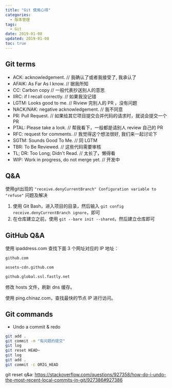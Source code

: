 ```yaml
---
title: "Git 使用心得"
categories:
  - 版本管理
tags:
  - Git
date: 2019-01-08
updated: 2019-01-08
toc: true
---
```


## Git terms

* ACK: acknowledgement. // 我确认了或者我接受了, 我承认了
* AFAIK: As Far As I know. // 据我所知
* CC: Carbon copy // 一般代表抄送别人的意思
* IIRC: if I recall correctly. // 如果我没记错
* LGTM: Looks good to me. // Riview 完别人的 PR ，没有问题
* NACK/NAK: negative acknowledgement. // 我不同意
* PR: Pull Request. // 如果给其它项目提交合并代码的请求时，就说会提交一个 PR
* PTAL: Please take a look. // 帮我看下，一般都是请别人 review 自己的 PR
* RFC: request for comments. // 我觉得这个想法很好, 我们来一起讨论下
* SGTM: Sounds Good To Me. // 同 LGTM
* TBR: To Be Reviewed. // 这些代码需要审核
* TL; DR: Too Long; Didn't Read. // 太长了，懒得看
* WIP:  Work in progress, do not merge yet. // 开发中

## Q&A

使用git出现的 ` "receive.denyCurrentBranch" Configuration variable to "refuse" ` 问题及解决

1. 使用 Git Bash，进入项目的目录，然后输入 `git config receive.denyCurrentBranch ignore`，即可
2. 在仓库建立之前，使用 `git --bare init --shared`，然后建立仓库即可

## GitHub Q&A

使用 ipaddress.com 查找下面 3 个网址对应的 IP 地址：

```txt
github.com

assets-cdn.github.com

github.global.ssl.fastly.net
```

修改 hosts 文件，刷新 dns 缓存。

使用 ping.chinaz.com，查找最快的节点 IP 进行访问。

## Git commands

* Undo a commit & redo

```bash
git add .
git commit -m "有问题的提交"
git log
git reset HEAD~
git log
git add .
git commit -c ORIG_HEAD
```

git reset q&a: https://stackoverflow.com/questions/927358/how-do-i-undo-the-most-recent-local-commits-in-git/927386#927386
